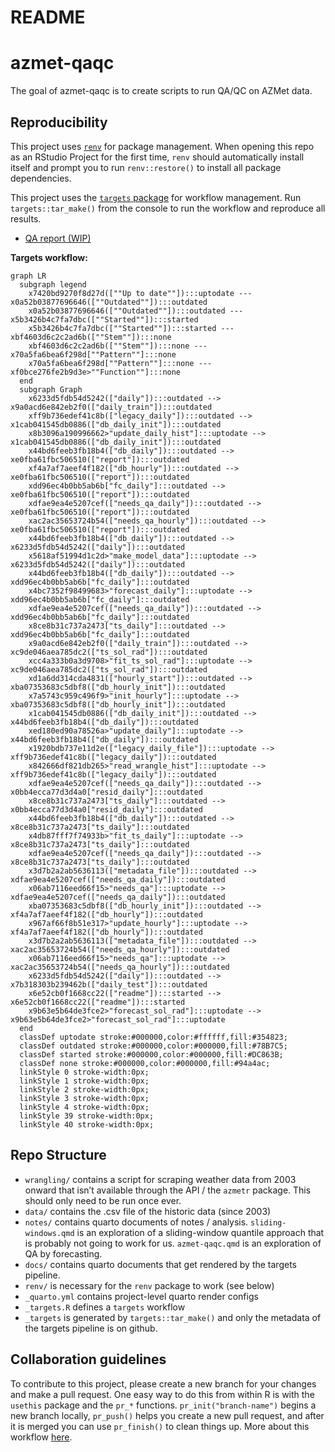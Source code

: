 README
================

<!-- README.md is generated from README.qmd. Please edit that file -->

# azmet-qaqc

<!-- badges: start -->
<!-- badges: end -->

The goal of azmet-qaqc is to create scripts to run QA/QC on AZMet data.

## Reproducibility

This project uses
[`renv`](https://rstudio.github.io/renv/articles/renv.html) for package
management. When opening this repo as an RStudio Project for the first
time, `renv` should automatically install itself and prompt you to run
`renv::restore()` to install all package dependencies.

This project uses the [`targets`
package](https://docs.ropensci.org/targets/) for workflow management.
Run `targets::tar_make()` from the console to run the workflow and
reproduce all results.

- [QA report
  (WIP)](https://cct-datascience.github.io/azmet-qaqc/docs/report.html)

**Targets workflow:**

``` mermaid
graph LR
  subgraph legend
    x7420bd9270f8d27d([""Up to date""]):::uptodate --- x0a52b03877696646([""Outdated""]):::outdated
    x0a52b03877696646([""Outdated""]):::outdated --- x5b3426b4c7fa7dbc([""Started""]):::started
    x5b3426b4c7fa7dbc([""Started""]):::started --- xbf4603d6c2c2ad6b([""Stem""]):::none
    xbf4603d6c2c2ad6b([""Stem""]):::none --- x70a5fa6bea6f298d[""Pattern""]:::none
    x70a5fa6bea6f298d[""Pattern""]:::none --- xf0bce276fe2b9d3e>""Function""]:::none
  end
  subgraph Graph
    x6233d5fdb54d5242(["daily"]):::outdated --> x9a0acd6e842eb2f0(["daily_train"]):::outdated
    xff9b736edef41c8b(["legacy_daily"]):::outdated --> x1cab041545db0886(["db_daily_init"]):::outdated
    x8b3096a190996662>"update_daily_hist"]:::uptodate --> x1cab041545db0886(["db_daily_init"]):::outdated
    x44bd6feeb3fb18b4(["db_daily"]):::outdated --> xe0fba61fbc506510(["report"]):::outdated
    xf4a7af7aeef4f182(["db_hourly"]):::outdated --> xe0fba61fbc506510(["report"]):::outdated
    xdd96ec4b0bb5ab6b["fc_daily"]:::outdated --> xe0fba61fbc506510(["report"]):::outdated
    xdfae9ea4e5207cef(["needs_qa_daily"]):::outdated --> xe0fba61fbc506510(["report"]):::outdated
    xac2ac35653724b54(["needs_qa_hourly"]):::outdated --> xe0fba61fbc506510(["report"]):::outdated
    x44bd6feeb3fb18b4(["db_daily"]):::outdated --> x6233d5fdb54d5242(["daily"]):::outdated
    x5618af51994d1c2d>"make_model_data"]:::uptodate --> x6233d5fdb54d5242(["daily"]):::outdated
    x44bd6feeb3fb18b4(["db_daily"]):::outdated --> xdd96ec4b0bb5ab6b["fc_daily"]:::outdated
    x4bc7352f98499683>"forecast_daily"]:::uptodate --> xdd96ec4b0bb5ab6b["fc_daily"]:::outdated
    xdfae9ea4e5207cef(["needs_qa_daily"]):::outdated --> xdd96ec4b0bb5ab6b["fc_daily"]:::outdated
    x8ce8b31c737a2473["ts_daily"]:::outdated --> xdd96ec4b0bb5ab6b["fc_daily"]:::outdated
    x9a0acd6e842eb2f0(["daily_train"]):::outdated --> xc9de046aea785dc2(["ts_sol_rad"]):::outdated
    xcc4a333b0a3d9708>"fit_ts_sol_rad"]:::uptodate --> xc9de046aea785dc2(["ts_sol_rad"]):::outdated
    xd1a6dd314cda4831(["hourly_start"]):::outdated --> xba07353683c5dbf8(["db_hourly_init"]):::outdated
    x7a5743c959c496f9>"init_hourly"]:::uptodate --> xba07353683c5dbf8(["db_hourly_init"]):::outdated
    x1cab041545db0886(["db_daily_init"]):::outdated --> x44bd6feeb3fb18b4(["db_daily"]):::outdated
    xed180ed90a78526a>"update_daily"]:::uptodate --> x44bd6feeb3fb18b4(["db_daily"]):::outdated
    x1920bdb737e11d2e(["legacy_daily_file"]):::uptodate --> xff9b736edef41c8b(["legacy_daily"]):::outdated
    x842666df821db265>"read_wrangle_hist"]:::uptodate --> xff9b736edef41c8b(["legacy_daily"]):::outdated
    xdfae9ea4e5207cef(["needs_qa_daily"]):::outdated --> x0bb4ecca77d3d4a0["resid_daily"]:::outdated
    x8ce8b31c737a2473["ts_daily"]:::outdated --> x0bb4ecca77d3d4a0["resid_daily"]:::outdated
    x44bd6feeb3fb18b4(["db_daily"]):::outdated --> x8ce8b31c737a2473["ts_daily"]:::outdated
    x4db87fff7f74933b>"fit_ts_daily"]:::uptodate --> x8ce8b31c737a2473["ts_daily"]:::outdated
    xdfae9ea4e5207cef(["needs_qa_daily"]):::outdated --> x8ce8b31c737a2473["ts_daily"]:::outdated
    x3d7b2a2ab5636113(["metadata_file"]):::outdated --> xdfae9ea4e5207cef(["needs_qa_daily"]):::outdated
    x06ab7116eed66f15>"needs_qa"]:::uptodate --> xdfae9ea4e5207cef(["needs_qa_daily"]):::outdated
    xba07353683c5dbf8(["db_hourly_init"]):::outdated --> xf4a7af7aeef4f182(["db_hourly"]):::outdated
    x967af66f8b51e317>"update_hourly"]:::uptodate --> xf4a7af7aeef4f182(["db_hourly"]):::outdated
    x3d7b2a2ab5636113(["metadata_file"]):::outdated --> xac2ac35653724b54(["needs_qa_hourly"]):::outdated
    x06ab7116eed66f15>"needs_qa"]:::uptodate --> xac2ac35653724b54(["needs_qa_hourly"]):::outdated
    x6233d5fdb54d5242(["daily"]):::outdated --> x7b318303b239462b(["daily_test"]):::outdated
    x6e52cb0f1668cc22(["readme"]):::started --> x6e52cb0f1668cc22(["readme"]):::started
    x9b63e5b64de3fce2>"forecast_sol_rad"]:::uptodate --> x9b63e5b64de3fce2>"forecast_sol_rad"]:::uptodate
  end
  classDef uptodate stroke:#000000,color:#ffffff,fill:#354823;
  classDef outdated stroke:#000000,color:#000000,fill:#78B7C5;
  classDef started stroke:#000000,color:#000000,fill:#DC863B;
  classDef none stroke:#000000,color:#000000,fill:#94a4ac;
  linkStyle 0 stroke-width:0px;
  linkStyle 1 stroke-width:0px;
  linkStyle 2 stroke-width:0px;
  linkStyle 3 stroke-width:0px;
  linkStyle 4 stroke-width:0px;
  linkStyle 39 stroke-width:0px;
  linkStyle 40 stroke-width:0px;
```

## Repo Structure

- `wrangling/` contains a script for scraping weather data from 2003
  onward that isn’t available through the API / the `azmetr` package.
  This should only need to be run once ever.
- `data/` contains the .csv file of the historic data (since 2003)
- `notes/` contains quarto documents of notes / analysis.
  `sliding-windows.qmd` is an exploration of a sliding-window quantile
  approach that is probably not going to work for us. `azmet-qaqc.qmd`
  is an exploration of QA by forecasting.
- `docs/` contains quarto documents that get rendered by the targets
  pipeline.
- `renv/` is necessary for the `renv` package to work (see below)
- `_quarto.yml` contains project-level quarto render configs
- `_targets.R` defines a `targets` workflow
- `_targets` is generated by `targets::tar_make()` and only the metadata
  of the targets pipeline is on github.

## Collaboration guidelines

To contribute to this project, please create a new branch for your
changes and make a pull request. One easy way to do this from within R
is with the `usethis` package and the `pr_*` functions.
`pr_init("branch-name")` begins a new branch locally, `pr_push()` helps
you create a new pull request, and after it is merged you can use
`pr_finish()` to clean things up. More about this workflow
[here](https://usethis.r-lib.org/articles/pr-functions.html).
